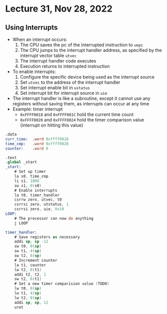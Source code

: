 # Lecture 31, Nov 28, 2022

## Using Interrupts

* When an interrupt occurs:
	1. The CPU saves the pc of the interrupted instruction to `uepc`
	2. The CPU jumps to the interrupt handler address, as specified by the interrupt vector table `utvec`
	3. The interrupt handler code executes
	4. Execution returns to interrupted instruction
* To enable interrupts:
	1. Configure the specific device being used as the interrupt source 
	2. Set `utvec` to the address of the interrupt handler
	3. Set interrupt enable bit in `ustatus`
	4. Set interrupt bit for interrupt source in `uie`
* The interrupt handler is like a subroutine, except it cannot use any registers without saving them, as interrupts can occur at any time
* Example: timer interrupt
	* `0xFFFF0018` and `0xFFFF001C` hold the current time count
	* `0xFFFF0020` and `0xFFFF0024` hold the timer comparison value (interrupt on hitting this value)

```nasm
.data
curr_time: 	.word 0xffff0018
time_cmp: 	.word 0xffff0020
counter: 	.word 0

.text
.global _start
_start:
	# Set up timer
	la s0, time_cmp
	li s1, 1000
	sw s1, 0(s0)
	# Enable interrupts
	la t0, timer_handler
	csrrw zero, utvec, t0
	csrrsi zero, utstatus, 1
	csrrsi zero, uie, 0x10
LOOP:
	# The processor can now do anything
	j LOOP

timer_handler:
	# Save registers as necessary
	addi sp, sp -12
	sw t0, 0(sp)
	sw t1, 4(sp)
	sw t2, 8(sp)
	# Increment counter
	la t1, counter
	lw t2, 0(t1)
	addi t2, t2, 1
	sw t2, 0(t1)
	# Set a new timer comparision value (TODO)
	lw t0, 0(sp)
	lw t1, 4(sp)
	lw t2, 8(sp)
	addi sp, sp, 12
	uret
```

